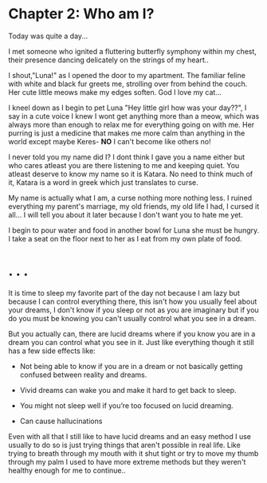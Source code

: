# Chapter 2: Who am I?

Today was quite a day...

I met someone who ignited a fluttering butterfly symphony within my chest,
their presence dancing delicately on the strings of my heart..

I shout,"Luna!" as I opened the door to my apartment.
The familiar feline with white and black fur greets me,
strolling over from behind the couch.
Her cute little meows make my edges soften.
God I love my cat...

I kneel down as I begin to pet Luna "Hey little girl how was your day??",
I say in a cute voice I knew I wont get anything more than a meow,
which was always more than enough to relax me for everything going on with me.
Her purring is just a medicine that makes me more calm than anything in the world except maybe Keres- **NO** I can't become like others no!

I never told you my name did I?
I dont think I gave you a name either but who cares atleast you are there listening to me and keeping quiet.
You atleast deserve to know my name so it is Katara.
No need to think much of it,
Katara is a word in greek which just translates to curse.

My name is actually what I am, a curse nothing more nothing less.
I ruined everything my parent's marriage, my old friends, my old life I had, I cursed it all...
I will tell you about it later because I don't want you to hate me yet.

I begin to pour water and food in another bowl for Luna she must be hungry.
I take a seat on the floor next to her as I eat from my own plate of food.

#                                                  .              .               .

It is time to sleep my favorite part of the day not because I am lazy but because I can control everything there,
this isn't how you usually feel about your dreams,
I don't know if you sleep or not as you are imaginary but if you do you must be knowing you can't usually control what you see in a dream.

But you actually can, there are lucid dreams where if you know you are in a dream you can control what you see in it.
Just like everything though it still has a few side effects like:

* Not being able to know if you are in a dream or not basically getting confused between reality and dreams.


* Vivid dreams can wake you and make it hard to get back to sleep.


*  You might not sleep well if you’re too focused on lucid dreaming.


* Can cause hallucinations


Even with all that I still like to have lucid dreams and an easy method I use usually to do so is just trying things that aren't possible in real life.
Like trying to breath through my mouth with it shut tight or try to move my thumb through my palm I used to have more extreme methods but they weren't healthy enough for me to continue..